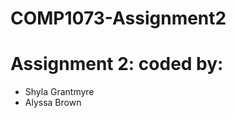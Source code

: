 # COMP1073-Assignment2
<h1>Assignment 2: coded by:</h1>
<ul>
<li>Shyla Grantmyre</li>
<li>Alyssa Brown</li>
</ul>
